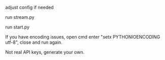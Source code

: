 adjust config if needed

run stream.py

run start.py

If you have encoding issues, open cmd enter "setx PYTHONIOENCODING utf-8", close and run again.

Not real API keys, generate your own.

